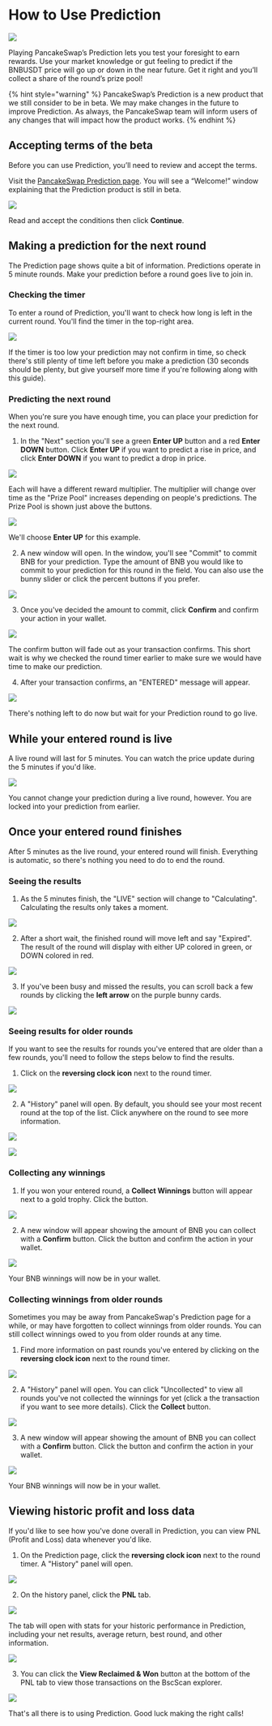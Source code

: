 # How to Use Prediction

![](../../.gitbook/assets/docs-masthead-4-.png)

Playing PancakeSwap’s Prediction lets you test your foresight to earn rewards. Use your market knowledge or gut feeling to predict if the BNBUSDT price will go up or down in the near future. Get it right and you’ll collect a share of the round’s prize pool!

{% hint style="warning" %}
PancakeSwap’s Prediction is a new product that we still consider to be in beta. We may make changes in the future to improve Prediction. As always, the PancakeSwap team will inform users of any changes that will impact how the product works.
{% endhint %}

## Accepting terms of the beta

Before you can use Prediction, you’ll need to review and accept the terms.

Visit the [PancakeSwap Prediction page](https://pancakeswap.finance/prediction). You will see a “Welcome!” window explaining that the Prediction product is still in beta.

![](https://lh4.googleusercontent.com/GA0nTC9_fGjLP2Bt0u7f1VV9Dj4BCHAmqlLSwwQPWTQzDOcKu1ZBqjVzYQOIalerZUac_oBk2FYggw1-JpuTIQ4XPga7ZfUVPXOOikEySeYi4O-xr1O4XQFOVw8zilyRCfGkuXeO)

Read and accept the conditions then click **Continue**.

## Making a prediction for the next round

The Prediction page shows quite a bit of information. Predictions operate in 5 minute rounds. Make your prediction before a round goes live to join in.

### Checking the timer

To enter a round of Prediction, you'll want to check how long is left in the current round. You'll find the timer in the top-right area.

![](../../.gitbook/assets/image%20%2853%29.png)

If the timer is too low your prediction may not confirm in time, so check there's still plenty of time left before you make a prediction \(30 seconds should be plenty, but give yourself more time if you're following along with this guide\).

### Predicting the next round

When you're sure you have enough time, you can place your prediction for the next round.

1. In the "Next" section you'll see a green **Enter UP** button and a red **Enter DOWN** button. Click **Enter UP** if you want to predict a rise in price, and click **Enter DOWN** if you want to predict a drop in price.

![](../../.gitbook/assets/image%20%28157%29.png)

Each will have a different reward multiplier. The multiplier will change over time as the "Prize Pool" increases depending on people's predictions. The Prize Pool is shown just above the buttons.

![](../../.gitbook/assets/image%20%28165%29.png)

We'll choose **Enter UP** for this example.

2. A new window will open. In the window, you'll see "Commit" to commit BNB for your prediction. Type the amount of BNB you would like to commit to your prediction for this round in the field. You can also use the bunny slider or click the percent buttons if you prefer.

![](../../.gitbook/assets/image%20%28132%29.png)

3. Once you've decided the amount to commit, click **Confirm** and confirm your action in your wallet.

![](../../.gitbook/assets/image%20%2828%29.png)

The confirm button will fade out as your transaction confirms. This short wait is why we checked the round timer earlier to make sure we would have time to make our prediction.

4. After your transaction confirms, an "ENTERED" message will appear.

![](../../.gitbook/assets/image%20%2865%29.png)

There's nothing left to do now but wait for your Prediction round to go live.

## While your entered round is live

A live round will last for 5 minutes. You can watch the price update during the 5 minutes if you'd like.

![](../../.gitbook/assets/image%20%28168%29.png)

You cannot change your prediction during a live round, however. You are locked into your prediction from earlier.

## Once your entered round finishes

After 5 minutes as the live round, your entered round will finish. Everything is automatic, so there's nothing you need to do to end the round.

### Seeing the results

1. As the 5 minutes finish, the "LIVE" section will change to "Calculating". Calculating the results only takes a moment.

![](../../.gitbook/assets/image%20%2836%29.png)

2. After a short wait, the finished round will move left and say "Expired". The result of the round will display with either UP colored in green, or DOWN colored in red.

![](../../.gitbook/assets/image%20%28112%29.png)

3. If you've been busy and missed the results, you can scroll back a few rounds by clicking the **left arrow** on the purple bunny cards.

![](../../.gitbook/assets/image%20%28140%29.png)

### Seeing results for older rounds

If you want to see the results for rounds you've entered that are older than a few rounds, you'll need to follow the steps below to find the results.

1. Click on the **reversing clock icon** next to the round timer.

![](../../.gitbook/assets/image%20%2838%29.png)

2. A "History" panel will open. By default, you should see your most recent round at the top of the list. Click anywhere on the round to see more information.

![](../../.gitbook/assets/image%20%28120%29.png)

![](../../.gitbook/assets/image%20%2825%29.png)

### Collecting any winnings

1. If you won your entered round, a **Collect Winnings** button will appear next to a gold trophy. Click the button.

![](../../.gitbook/assets/image%20%2815%29.png)

2. A new window will appear showing the amount of BNB you can collect with a **Confirm** button. Click the button and confirm the action in your wallet.

![](../../.gitbook/assets/image%20%28113%29.png)

Your BNB winnings will now be in your wallet.

### Collecting winnings from older rounds

Sometimes you may be away from PancakeSwap's Prediction page for a while, or may have forgotten to collect winnings from older rounds. You can still collect winnings owed to you from older rounds at any time.

1. Find more information on past rounds you've entered by clicking on the **reversing clock icon** next to the round timer.

![](../../.gitbook/assets/image%20%2838%29.png)

2. A "History" panel will open. You can click "Uncollected" to view all rounds you've not collected the winnings for yet \(click a the transaction if you want to see more details\). Click the **Collect** button.

![](../../.gitbook/assets/image%20%2811%29.png)

3. A new window will appear showing the amount of BNB you can collect with a **Confirm** button. Click the button and confirm the action in your wallet.

![](../../.gitbook/assets/image%20%28113%29.png)

Your BNB winnings will now be in your wallet.

## Viewing historic profit and loss data

If you'd like to see how you've done overall in Prediction, you can view PNL \(Profit and Loss\) data whenever you'd like.

1. On the Prediction page, click the **reversing clock icon** next to the round timer. A "History" panel will open.

![](../../.gitbook/assets/image%20%2838%29.png)

2. On the history panel, click the **PNL** tab.

![](../../.gitbook/assets/image%20%2816%29.png)

The tab will open with stats for your historic performance in Prediction, including your net results, average return, best round, and other information.

![](../../.gitbook/assets/image%20%2855%29.png)

3. You can click the **View Reclaimed & Won** button at the bottom of the PNL tab to view those transactions on the BscScan explorer.

![](../../.gitbook/assets/image%20%2820%29.png)

That's all there is to using Prediction. Good luck making the right calls!



 


